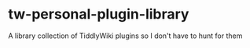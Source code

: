 # tw-personal-plugin-library
A library collection of TiddlyWiki plugins so I don't have to hunt for them
